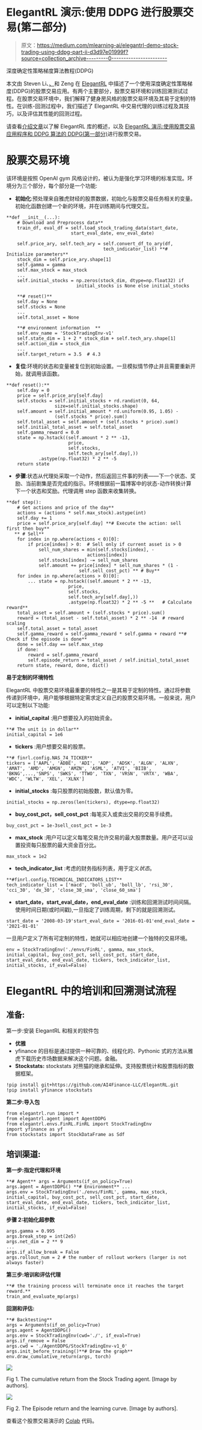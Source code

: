 # ElegantRL 演示:使用 DDPG 进行股票交易(第二部分)

> 原文：<https://medium.com/mlearning-ai/elegantrl-demo-stock-trading-using-ddpg-part-ii-d3d97e01999f?source=collection_archive---------0----------------------->

深度确定性策略梯度算法教程(DDPG)

本文由 Steven Li、[、](https://twitter.com/XiaoYangLiu10)和 Zeng 在 [ElegantRL](https://towardsdatascience.com/elegantrl-a-lightweight-and-stable-deep-reinforcement-learning-library-95cef5f3460b) 中描述了一个使用深度确定性策略梯度(DDPG)的股票交易应用。有两个主要部分，股票交易环境和训练回溯测试过程。在股票交易环境中，我们解释了健身房风格的股票交易环境及其易于定制的特性。在训练-回测过程中，我们描述了 ElegantRL 中交易代理的训练过程及其技巧，以及评估其性能的回测过程。

请查看[介绍文章](https://towardsdatascience.com/elegantrl-a-lightweight-and-stable-deep-reinforcement-learning-library-95cef5f3460b)以了解 ElegantRL 库的概述，以及 [ElegantRL 演示:使用股票交易应用程序和 DDPG 算法的 DDPG(第一部分)](/mlearning-ai/elegantrl-demo-stock-trading-using-ddpg-part-i-e77d7dc9d208)进行股票交易。

# **股票交易环境**

该环境是按照 OpenAI gym 风格设计的，被认为是强化学习环境的标准实现。环境分为三个部分，每个部分是一个功能:

*   **初始化**:预处理来自雅虎财经的股票数据，初始化与股票交易任务相关的变量。初始化函数创建一个新的环境，并在训练期间与代理交互。

```
**def __init__(...):
    # Download and Preprocess data**
    train_df, eval_df = self.load_stock_trading_data(start_date,   
                        start_eval_date, env_eval_date)        

    self.price_ary, self.tech_ary = self.convert_df_to_ary(df, 
                                    tech_indicator_list) **# Initialize parameters**
    stock_dim = self.price_ary.shape[1]         
    self.gamma = gamma        
    self.max_stock = max_stock        
    ...        
    self.initial_stocks = np.zeros(stock_dim, dtype=np.float32) if 
                          initial_stocks is None else initial_stocks

    **# reset()** 
    self.day = None         
    self.stocks = None        
    ...
    self.total_asset = None   

    **# environment information  **      
    self.env_name = 'StockTradingEnv-v1'        
    self.state_dim = 1 + 2 * stock_dim + self.tech_ary.shape[1]          
    self.action_dim = stock_dim        
    ...        
    self.target_return = 3.5  # 4.3 
```

*   **复位**:环境的状态和变量被复位到初始设置。一旦模拟情节停止并且需要重新开始，就调用该函数。

```
**def reset():**
    self.day = 0        
    price = self.price_ary[self.day]         
    self.stocks = self.initial_stocks + rd.randint(0, 64,    
                  size=self.initial_stocks.shape)        
    self.amount = self.initial_amount * rd.uniform(0.95, 1.05) -   
                  (self.stocks * price).sum()         
    self.total_asset = self.amount + (self.stocks * price).sum()          
    self.initial_total_asset = self.total_asset        
    self.gamma_reward = 0.0         
    state = np.hstack((self.amount * 2 ** -13,
                       price,                           
                       self.stocks,                            
                       self.tech_ary[self.day],))
            .astype(np.float32) * 2 ** -5        
    return state
```

*   **步骤**:状态从代理处采取一个动作，然后返回三件事的列表——下一个状态、奖励、当前剧集是否完成的指示。环境根据前一篇博客中的状态-动作转换计算下一个状态和奖励。代理调用 step 函数来收集转换。

```
**def step():
    # Get actions and price of the day**
    actions = (actions * self.max_stock).astype(int)
    self.day += 1
    price = self.price_ary[self.day] **# Execute the action: sell first then buy**
   ** # Sell**
    for index in np.where(actions < 0)[0]:
        if price[index] > 0:  # Sell only if current asset is > 0
            sell_num_shares = min(self.stocks[index], -
                              actions[index])
            self.stocks[index] -= sell_num_shares
            self.amount += price[index] * sell_num_shares * (1 - 
                           self.sell_cost_pct) ** # Buy**
    for index in np.where(actions > 0)[0]:  
        ... state = np.hstack((self.amount * 2 ** -13,
                       price,
                       self.stocks,
                       self.tech_ary[self.day],))
                       .astype(np.float32) * 2 ** -5 **   # Calculate reward**
    total_asset = self.amount + (self.stocks * price).sum()
    reward = (total_asset - self.total_asset) * 2 ** -14  # reward scaling
    self.total_asset = total_asset
    self.gamma_reward = self.gamma_reward * self.gamma + reward **# Check if the episode is done**
    done = self.day == self.max_step
    if done:
        reward = self.gamma_reward
        self.episode_return = total_asset / self.initial_total_asset
    return state, reward, done, dict()
```

**易于定制的环境特性**

ElegantRL 中股票交易环境最重要的特性之一是其易于定制的特性。通过将参数传递到环境中，用户能够根据特定需求定义自己的股票交易环境。一般来说，用户可以定制以下功能:

*   **initial_capital** :用户想要投入的初始资金。

```
**# The unit is in dollar**
initial_capital = 1e6
```

*   **tickers** :用户想要交易的股票。

```
**# finrl.config.NAS_74_TICKER**
tickers = ['AAPL', 'ADBE', 'ADI', 'ADP', 'ADSK', 'ALGN', 'ALXN', 'AMAT', 'AMD', 'AMGN', 'AMZN', 'ASML', 'ATVI', 'BIIB', 'BKNG',...,'SNPS', 'SWKS', 'TTWO', 'TXN', 'VRSN', 'VRTX', 'WBA', 'WDC', 'WLTW', 'XEL', 'XLNX'] 
```

*   **initial_stocks** :每只股票的初始股数，默认值为零。

```
initial_stocks = np.zeros(len(tickers), dtype=np.float32)
```

*   **buy_cost_pct，sell_cost_pct** :每笔买入或卖出交易的交易手续费。

```
buy_cost_pct = 1e-3sell_cost_pct = 1e-3
```

*   **max_stock** :用户可以定义每笔交易允许交易的最大股票数量。用户还可以设置投资每只股票的最大资金百分比。

```
max_stock = 1e2
```

*   **tech_indicator_list** :考虑的财务指标列表，用于定义*状态*。

```
**#finrl.config.TECHNICAL_INDICATORS_LIST**
tech_indicator_list = ['macd', 'boll_ub', 'boll_lb', 'rsi_30', 'cci_30', 'dx_30', 'close_30_sma', 'close_60_sma']
```

*   **start_date，start_eval_date，end_eval_date** :训练和回溯测试时间间隔。使用时间日期(或时间戳),一旦指定了训练周期，剩下的就是回溯测试。

```
start_date = '2008-03-19'start_eval_date = '2016-01-01'end_eval_date = '2021-01-01'
```

一旦用户定义了所有可定制的特性，她就可以相应地创建一个独特的交易环境。

```
env = StockTradingEnv('./envs/FinRL', gamma, max_stock, initial_capital, buy_cost_pct, sell_cost_pct, start_date, start_eval_date, end_eval_date, tickers, tech_indicator_list, initial_stocks, if_eval=False)
```

# **ElegantRL 中的培训和回溯测试流程**

## **准备:**

第一步:安装 ElegantRL 和相关的软件包

*   **优雅**
*   yfinance 的目标是通过提供一种可靠的、线程化的、Pythonic 式的方法从雅虎下载历史市场数据来解决这个问题。金融。
*   **Stockstats:** stockstats 对熊猫的继承和延伸。支持股票统计和股票指标的数据框架。

```
!pip install git+https://github.com/AI4Finance-LLC/ElegantRL.git
!pip install yfinance stockstats
```

**第二步:导入包**

```
from elegantrl.run import *
from elegantrl.agent import AgentDDPG
from elegantrl.envs.FinRL.FinRL import StockTradingEnv
import yfinance as yf
from stockstats import StockDataFrame as Sdf
```

## **培训渠道:**

**第一步:指定代理和环境**

```
**# Agent** args = Arguments(if_on_policy=True)
args.agent = AgentDDPG() **# Environment** ...
args.env = StockTradingEnv('./envs/FinRL', gamma, max_stock, initial_capital, buy_cost_pct, sell_cost_pct, start_date, start_eval_date, end_eval_date, tickers, tech_indicator_list, initial_stocks, if_eval=False)
```

**步骤 2:初始化超参数**

```
args.gamma = 0.995
args.break_step = int(2e5)
args.net_dim = 2 ** 9
...
args.if_allow_break = False
args.rollout_num = 2 # the number of rollout workers (larger is not always faster)
```

**第三步:培训和评估代理**

```
**# the training process will terminate once it reaches the target reward.**
train_and_evaluate_mp(args)
```

**回测和评估:**

```
**# Backtesting**
args = Arguments(if_on_policy=True)
args.agent = AgentDDPG()
args.env = StockTradingEnv(cwd='./', if_eval=True)
args.if_remove = False
args.cwd = './AgentDDPG/StockTradingEnv-v1_0'
args.init_before_training()**# Draw the graph**
env.draw_cumulative_return(args, torch)
```

![](img/d98f9f4aa90161070dac505d655a1706.png)

Fig 1\. The cumulative return from the Stock Trading agent. [Image by authors].

![](img/37b51d5b41e6c46d443c45bc117d6c09.png)

Fig 2\. The Episode return and the learning curve. [Image by authors].

查看这个股票交易演示的 [Colab](https://github.com/AI4Finance-LLC/ElegantRL/blob/master/eRL_demo_StockTrading.ipynb) 代码。
